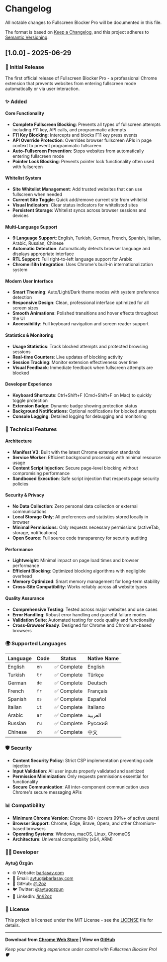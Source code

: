 # Changelog

All notable changes to Fullscreen Blocker Pro will be documented in this file.

The format is based on [Keep a Changelog](https://keepachangelog.com/en/1.0.0/),
and this project adheres to [Semantic Versioning](https://semver.org/spec/v2.0.0.html).

## [1.0.0] - 2025-06-29

### 🎉 Initial Release

The first official release of Fullscreen Blocker Pro - a professional Chrome extension that prevents websites from entering fullscreen mode automatically or via user interaction.

### ✨ Added

#### Core Functionality
- **Complete Fullscreen Blocking**: Prevents all types of fullscreen attempts including F11 key, API calls, and programmatic attempts
- **F11 Key Blocking**: Intercepts and blocks F11 key press events
- **API Override Protection**: Overrides browser fullscreen APIs in page context to prevent programmatic fullscreen
- **Auto-Fullscreen Prevention**: Stops websites from automatically entering fullscreen mode
- **Pointer Lock Blocking**: Prevents pointer lock functionality often used with fullscreen

#### Whitelist System
- **Site Whitelist Management**: Add trusted websites that can use fullscreen when needed
- **Current Site Toggle**: Quick add/remove current site from whitelist
- **Visual Indicators**: Clear status indicators for whitelisted sites
- **Persistent Storage**: Whitelist syncs across browser sessions and devices

#### Multi-Language Support
- **9 Language Support**: English, Turkish, German, French, Spanish, Italian, Arabic, Russian, Chinese
- **Automatic Detection**: Automatically detects browser language and displays appropriate interface
- **RTL Support**: Full right-to-left language support for Arabic
- **Chrome i18n Integration**: Uses Chrome's built-in internationalization system

#### Modern User Interface
- **Smart Theming**: Auto/Light/Dark theme modes with system preference detection
- **Responsive Design**: Clean, professional interface optimized for all screen sizes
- **Smooth Animations**: Polished transitions and hover effects throughout the UI
- **Accessibility**: Full keyboard navigation and screen reader support

#### Statistics & Monitoring
- **Usage Statistics**: Track blocked attempts and protected browsing sessions
- **Real-time Counters**: Live updates of blocking activity
- **Session Tracking**: Monitor extension effectiveness over time
- **Visual Feedback**: Immediate feedback when fullscreen attempts are blocked

#### Developer Experience
- **Keyboard Shortcuts**: Ctrl+Shift+F (Cmd+Shift+F on Mac) to quickly toggle protection
- **Extension Badge**: Dynamic badge showing protection status
- **Background Notifications**: Optional notifications for blocked attempts
- **Console Logging**: Detailed logging for debugging and monitoring

### 🔧 Technical Features

#### Architecture
- **Manifest V3**: Built with the latest Chrome extension standards
- **Service Worker**: Efficient background processing with minimal resource usage
- **Content Script Injection**: Secure page-level blocking without compromising performance
- **Sandboxed Execution**: Safe script injection that respects page security policies

#### Security & Privacy
- **No Data Collection**: Zero personal data collection or external communications
- **Local Storage Only**: All preferences and statistics stored locally in browser
- **Minimal Permissions**: Only requests necessary permissions (activeTab, storage, notifications)
- **Open Source**: Full source code transparency for security auditing

#### Performance
- **Lightweight**: Minimal impact on page load times and browser performance
- **Efficient Blocking**: Optimized blocking algorithms with negligible overhead
- **Memory Optimized**: Smart memory management for long-term stability
- **Cross-Site Compatibility**: Works reliably across all website types

#### Quality Assurance
- **Comprehensive Testing**: Tested across major websites and use cases
- **Error Handling**: Robust error handling and graceful failure modes
- **Validation Suite**: Automated testing for code quality and functionality
- **Cross-Browser Ready**: Designed for Chrome and Chromium-based browsers

### 🌍 Supported Languages

| Language | Code | Status | Native Name |
|----------|------|--------|-------------|
| English | `en` | ✅ Complete | English |
| Turkish | `tr` | ✅ Complete | Türkçe |
| German | `de` | ✅ Complete | Deutsch |
| French | `fr` | ✅ Complete | Français |
| Spanish | `es` | ✅ Complete | Español |
| Italian | `it` | ✅ Complete | Italiano |
| Arabic | `ar` | ✅ Complete | العربية |
| Russian | `ru` | ✅ Complete | Русский |
| Chinese | `zh` | ✅ Complete | 中文 |

### 🛡️ Security

- **Content Security Policy**: Strict CSP implementation preventing code injection
- **Input Validation**: All user inputs properly validated and sanitized
- **Permission Minimization**: Only requests permissions essential for functionality
- **Secure Communication**: All inter-component communication uses Chrome's secure messaging APIs

### 📊 Compatibility

- **Minimum Chrome Version**: Chrome 88+ (covers 99%+ of active users)
- **Browser Support**: Chrome, Edge, Brave, Opera, and other Chromium-based browsers
- **Operating Systems**: Windows, macOS, Linux, ChromeOS
- **Architecture**: Universal compatibility (x64, ARM)

### 👨‍💻 Developer

**Aytuğ Özgün**
- 🌐 Website: [barlasay.com](https://www.barlasay.com)
- 📧 Email: [aytug@barlasay.com](mailto:aytug@barlasay.com)
- 🐙 GitHub: [@i2oz](https://github.com/i2oz)
- 🐦 Twitter: [@aytugozgun](https://x.com/aytugozgun)
- 💼 LinkedIn: [/in/i2oz](https://linkedin.com/in/i2oz)

### 📄 License

This project is licensed under the MIT License - see the [LICENSE](LICENSE) file for details.

---

**Download from [Chrome Web Store](https://chrome.google.com/webstore/detail/fullscreen-blocker-pro) | View on [GitHub](https://github.com/i2oz/fullscreen-blocker-pro)**

*Keep your browsing experience under control with Fullscreen Blocker Pro! 🛡️*